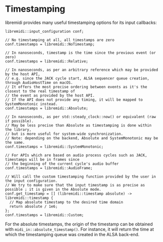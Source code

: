 # Timestamping

libremidi provides many useful timestamping options for its input callbacks:

```
libremidi::input_configuration conf;

// No timestamping at all, all timestamps are zero
conf.timestamps = libremidi::NoTimestamp;

// In nanoseconds, timestamp is the time since the previous event (or zero)
conf.timestamps = libremidi::Relative;

// In nanoseconds, as per an arbitrary reference which may be provided by the host API,
// e.g. since the JACK cycle start, ALSA sequencer queue creation, through AudioHostTime on macOS.
// It offers the most precise ordering between events as it's the closest to the real timestamp of
// the event as provided by the host API.
// If the API does not provide any timing, it will be mapped to SystemMonotonic instead.
conf.timestamps = libremidi::Absolute;

// In nanoseconds, as per std::steady_clock::now() or equivalent (raw if possible).
// May be less precise than Absolute as timestamping is done within the library,
// but is more useful for system-wide synchronization.
// Note: depending on the backend, Absolute and SystemMonotonic may be the same.
conf.timestamps = libremidi::SystemMonotonic;

// For APIs which are based on audio process cycles such as JACK, timestamps will be in frames since
// the beginning of the current cycle's audio buffer
conf.timestamps = libremidi::AudioFrame;

// Will call the custom timestamping function provided by the user in the input configuration.
// We try to make sure that the input timestamp is as precise as possible ; it is given in the Absolute mode.
conf.get_timestamp = [] (libremidi::timestamp absolute) -> libremidi::timestamp { 
  // Map absolute timestamp to the desired time domain
  return absolute / 1e6;
};
conf.timestamps = libremidi::Custom;
```

For the absolute timestamps, the origin of the timestamp can be obtained with `midi_in::absolute_timestamp()`.
For instance, it will return the time at which the timestamping queue was created in the ALSA back-end.
